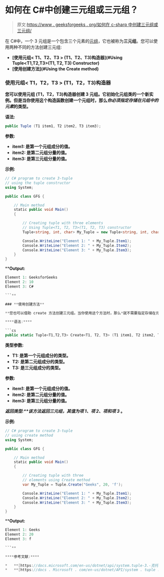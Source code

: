 # 如何在 C#中创建三元组或三元组？

> 原文:[https://www . geeksforgeeks . org/如何在 c-sharp 中创建三元组或三元组/](https://www.geeksforgeeks.org/how-to-create-3-tuple-or-triple-tuple-in-c-sharp/)

在 C#中，一个 3 元组是一个包含三个元素的[元组](https://www.geeksforgeeks.org/c-sharp-tuple/)，它也被称为**三元组**。您可以使用两种不同的方法创建三元组:

*   **[使用元组< T1、T2、T3 > (T1、T2、T3)构造器](#Using Tuple<T1,T2,T3>(T1, T2, T3) Constructor)**
*   **[使用创建方法](#Using the Create method)**

### **使用元组< T1，T2，T3 > (T1，T2，T3)构造器**

**您可以使用元组 <t1 t2="">(T1，T2，T3)构造器创建 3 元组。它初始化元组<t1 t2="" t3="">类的一个新实例。但是当你使用这个构造函数创建一个元组时，那么*你必须指定存储在元组中的元素*的类型。</t1></t1>**

****语法:****

```cs
public Tuple (T1 item1, T2 item2, T3 item3);
```

****参数:****

*   ****item1:** 是第一个元组成分的值。**
*   ****item2:** 是第二元组分量的值。**
*   ****item3:** 是第三元组分量的值。**

****示例:****

```cs
// C# program to create 3-tuple
// using the tuple constructor
using System;

public class GFG {

    // Main method
    static public void Main()
    {

        // Creating tuple with three elements
        // Using Tuple<T1, T2, T3>(T1, T2, T3) constructor
        Tuple<string, int, char> My_Tuple = new Tuple<string, int, char>("GeeksforGeeks", 10, 'C#');

        Console.WriteLine("Element 1: " + My_Tuple.Item1);
        Console.WriteLine("Element 2: " + My_Tuple.Item2);
        Console.WriteLine("Element 3: " + My_Tuple.Item3);
    }
}
```

****Output:**

```cs
Element 1: GeeksforGeeks
Element 2: 10
Element 3: C#

```** 

### **使用创建方法**

**您也可以借助 create 方法创建三元组。当你使用这个方法时，那么*就不需要指定存储在元组中的元素的类型*。**

****语法:****

```cs
public static Tuple<T1,T2,T3> Create<T1, T2, T3> (T1 item1, T2 item2, T3 item3);
```

****类型参数:****

*   ****T1:** 是第一个元组成分的类型。**
*   ****T2:** 是第二元组成分的类型。**
*   ****T3:** 是三元组成分的类型。**

****参数:****

*   ****item1:** 是第一个元组成分的值。**
*   ****item2:** 是第二元组分量的值。**
*   ****item3:** 是第三元组分量的值。**

****返回类型:**该方法返回三元组，其值为*项 1、*项 2、项和*项 3* 。**

****示例:****

```cs
// C# program to create 3-tuple
// using create method
using System;

public class GFG {

    // Main method
    static public void Main()
    {

        // Creating tuple with three 
        // elements using Create method
        var My_Tuple = Tuple.Create("Geeks", 20, 'f');

        Console.WriteLine("Element 1: " + My_Tuple.Item1);
        Console.WriteLine("Element 2: " + My_Tuple.Item2);
        Console.WriteLine("Element 3: " + My_Tuple.Item3);
    }
}
```

****Output:**

```cs
Element 1: Geeks
Element 2: 20
Element 3: f

```** 

****参考文献:****

*   **[https://docs.microsoft.com/en-us/dotnet/api/system.tuple-3.-克托？视图=netframework-4.8](https://docs.microsoft.com/en-us/dotnet/api/system.tuple-3.-ctor?view=netframework-4.8)**
*   **[https://docs . Microsoft . com/en-us/dotnet/API/system . tuple . create？view = net framework-4.8 # System _ Tuple _ Create _ _ 3 _ _ 0 _ _ 1 _ _ 2 _](https://docs.microsoft.com/en-us/dotnet/api/system.tuple.create?view=netframework-4.8#System_Tuple_Create__3___0___1___2_)**